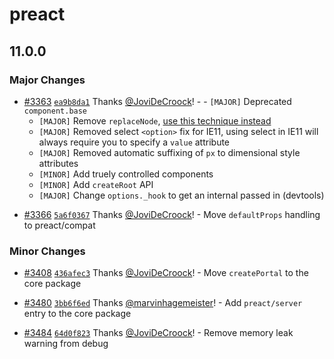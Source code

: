 # preact

## 11.0.0

### Major Changes

- [#3363](https://github.com/preactjs/preact/pull/3363) [`ea9b8da1`](https://github.com/preactjs/preact/commit/ea9b8da180b66490e99cfbc6b103d178436b31b8) Thanks [@JoviDeCroock](https://github.com/JoviDeCroock)! - - `[MAJOR]` Deprecated `component.base`
  - `[MAJOR]` Remove `replaceNode`, [use this technique instead](https://gist.github.com/developit/f321a9ef092ad39f54f8d7c8f99eb29a)
  - `[MAJOR]` Removed select `<option>` fix for IE11, using select in IE11 will always require you to specify a `value` attribute
  - `[MAJOR]` Removed automatic suffixing of `px` to dimensional style attributes
  - `[MINOR]` Add truely controlled components
  - `[MINOR]` Add `createRoot` API
  - `[MAJOR]` Change `options._hook` to get an internal passed in (devtools)

* [#3366](https://github.com/preactjs/preact/pull/3366) [`5a6f0367`](https://github.com/preactjs/preact/commit/5a6f0367e8c8d77b3c87488ee5e67e52483dd19a) Thanks [@JoviDeCroock](https://github.com/JoviDeCroock)! - Move `defaultProps` handling to preact/compat

### Minor Changes

- [#3408](https://github.com/preactjs/preact/pull/3408) [`436afec3`](https://github.com/preactjs/preact/commit/436afec3ab8993fecaaf326b89e1c1e2e9d51c01) Thanks [@JoviDeCroock](https://github.com/JoviDeCroock)! - Move `createPortal` to the core package

* [#3480](https://github.com/preactjs/preact/pull/3480) [`3bb6f6ed`](https://github.com/preactjs/preact/commit/3bb6f6ed1dc189da0b30385a4d60c96070f513df) Thanks [@marvinhagemeister](https://github.com/marvinhagemeister)! - Add `preact/server` entry to the core package

- [#3484](https://github.com/preactjs/preact/pull/3484) [`64d0f823`](https://github.com/preactjs/preact/commit/64d0f823e21f7254e2fe8ff94dc53d8a9d1cadfc) Thanks [@JoviDeCroock](https://github.com/JoviDeCroock)! - Remove memory leak warning from debug
